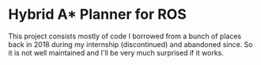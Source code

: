 # Hybrid A* Planner for ROS

This project consists mostly of code I borrowed from a bunch of places back in 2018 during my internship (discontinued) and abandoned since.
So it is not well maintained and I'll be very much surprised if it works.